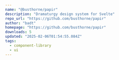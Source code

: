 ```yaml
---
name: "@busthorne/papir"
description: "Dramaturgy design system for Svelte"
repo_url: "https://github.com/busthorne/papir"
author: "badt"
homepage: "https://github.com/busthorne/papir"
downloads: 5
updated: "2025-02-06T01:54:55.084Z"
tags: 
  - component-library
  - ui
---
```

